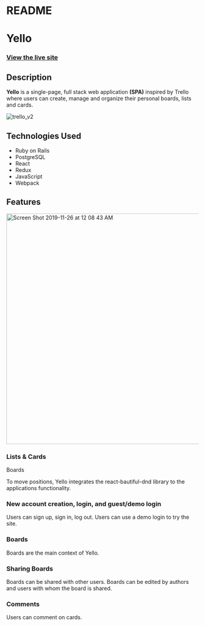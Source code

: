 # README

# Yello

### [View the live site](https://yello-fsp.herokuapp.com/#/)

## Description

**Yello** is a single-page, full stack web application **(SPA)** inspired by Trello where users can create, manage and organize their personal boards, lists and cards.

![trello_v2](https://user-images.githubusercontent.com/41927284/69694458-b0bf9480-108d-11ea-89e2-a68f2304726c.gif)

## Technologies Used

- Ruby on Rails
- PostgreSQL
- React
- Redux
- JavaScript
- Webpack

## Features

<img width="605" alt="Screen Shot 2019-11-26 at 12 08 43 AM" src="https://user-images.githubusercontent.com/41927284/69610656-17d33f80-0fe1-11ea-8559-d5fc00ee43ca.png">

### Lists & Cards

Boards

To move positions, Yello integrates the react-bautiful-dnd library to the applications functionality.

### New account creation, login, and guest/demo login

Users can sign up, sign in, log out. Users can use a demo login to try the site.

### Boards

Boards are the main context of Yello.

### Sharing Boards

Boards can be shared with other users. Boards can be edited by authors and users with whom the board is shared.

### Comments

Users can comment on cards.
